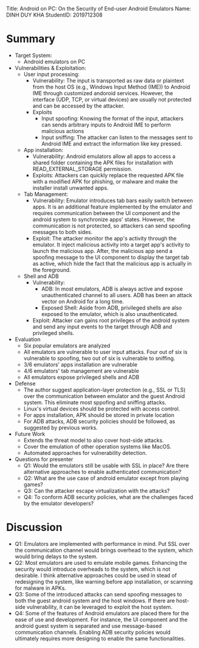 Title: Android on PC: On the Security of End-user Android Emulators
Name: DINH DUY KHA
StudentID: 2019712308
# Summary
- Target System:
	- Android emulators on PC
- Vulnerabilities & Exploitation:
	- User input processing:
		- Vulnerability: The input is transported as raw data or plaintext from the host OS (e.g., Windows Input Method (IME)) to Android IME through customized andoroid services. However, the interface (UDP, TCP, or virtual devices) are usually not protected and can be accessed by the attacker.
		- Exploits
			- Input spoofing: Knowing the format of the input, attackers can sends arbitrary inputs to Android IME to perform malicious actions
			- Input sniffing: The attacker can listen to the messages sent to Android IME and extract the information like key pressed.
	-  App installation:
		- Vulnerability: Android emulators allow all apps to access a shared folder containing the APK files for installation with READ_EXTERNAL_STORAGE permission. 
		- Exploits: Attackers can quickly replace the requested APK file with a modified APK for phishing, or malware and make the installer install unwanted apps.
	- Tab Management:
		- Vulnerability: Emulator introduces tab bars easily switch between apps. It is an additional feature implemented by the emulator and requires communication between the UI component and the android system to synchronize apps' states. However, the communication is not protected, so attackers can send spoofing messages to both sides.
		- Exploit: The attacker monitor the app's activity through the emulator. It inject malicious activity into a target app's activity to launch the malicious app. After, the malicious app send a spoofing message to the UI component to display the target tab as active, which hide the fact that the malicious app is actually in the foreground.
	- Shell and ADB
		- Vulnerability:
			- ADB: In most emulators, ADB is always active and expose unauthenticated channel to all users. ADB has been an attack vector on Android for a long time.
			- Exposed Shell: Aside from ADB, privileged shells are also exposed to the emulator, which is also unauthenticated.
		- Exploit: Attacker can gains root privileges of the android system and send any input events to the target through ADB and privileged shells.
- Evaluation
	- Six popular emulators are analyzed
	- All emulators are vulnerable to user input attacks. Four out of six is vulnerable to spoofing, two out of six is vulnerable to sniffing.
	- 3/6 emulators' apps installation are vulnerable
	- 4/6 emulators' tab management are vulnerable 
	- All emulators expose privileged shells and ADB 
- Defense
	- The author suggest application-layer protection (e.g., SSL or TLS) over the communication between emulator and the guest Android system. This eliminate most sppofing and sniffing attacks.
	- Linux's virtual devices should be protected with access control.
	- For apps installation, APK should be stored in private location
	- For ADB attacks, ADB security policies should be followed, as suggested by previous works.
- Future Work
	- Extends the threat model to also cover host-side attacks.
	- Cover the emulation of other operation systems like MacOS.
	- Automated approaches for vulnerability detection.
- Questions for presenter
	- Q1:  Would the emulators still be usable with SSL in place?  Are there alternative approaches to enable authenticated communication?
	- Q2: What are the use case of android emulator except from playing games? 
	- Q3: Can the attacker escape virtualization with the attacks?
	- Q4: To conform ADB security policies, what are the challenges faced by the emulator developers?
# Discussion
- Q1: Emulators are implemented with performance in mind. Put SSL over the communication channel would brings overhead to the system, which would bring delays to the system.
- Q2: Most emulators are used to emulate mobile games. Enhancing the security would introduce overheads to the system, which is not desirable. I think alternative approaches could be used in stead of redesigning the system, like warning before app installation, or scanning  for malware in APKs.
- Q3: Some of the introduced attacks can send spoofing messages to both the guest android system and the host windows. If there are host-side vulnerability, it can be leveraged to exploit the host system.
- Q4: Some of the features of Android emulators are placed there for the ease of use and development. For instance, the UI component and the android guest system is separated and use message-based communication channels. Enabling ADB security policies would ultimately requires more designing to enable the same functionalities.